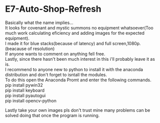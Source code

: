 # E7-Auto-Shop-Refresh
Basically what the name implies...<br>
It looks for covenant and mystic summons no equipment whatsoever(Too much work calculating eficiency and adding images for the expected equipment).<br>
I made it for blue stacks(because of latency) and full screen,1080p.(beacause of resolution)<br>
If anyone wants to comment on anything fell free.<br>
Lastly, since there hasn't been much interest in this i'll probably leave it as is.<br>
I recommend to anyone new to python to install it with the anaconda distribution and don't forget to isntall the modules.<br>
To do this open the Anaconda Promt and enter the following commands.<br>
pip install pywin32<br>
pip install keyboard<br>
pip install pyautogui<br>
pip install opencv-python<br>

Lastly take your own images pls don't trust mine many problems can be solved doing that once the program is running.
